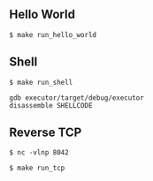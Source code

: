 ## Hello World

```shell
$ make run_hello_world
```


## Shell

```shell
$ make run_shell
```

```
gdb executor/target/debug/executor
disassemble SHELLCODE
```


## Reverse TCP

```shell
$ nc -vlnp 8042
```

```shell
$ make run_tcp
```
